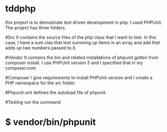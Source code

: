 # tddphp
this project is to demostrate test driven development in php. I used PHPUnit. 
The project has three folders.

#Src
It contains the source files of the php class that I want to test. In this case, I have a sum clas that test summing up items in an array and add that adds up two numbers passed to it.

#Vendor
It contains the bin and related installations of phpunit gotten from composer install. I use PHPUnit version 5 and I specified that in my composer.com

#Composer
I give requirements to install PHPUnit version and I create a PHP namespace for the src folder. 

#Phpunit.xml
defines the autoload file of phpunit.

#Testing
run the command
# $ vendor/bin/phpunit
